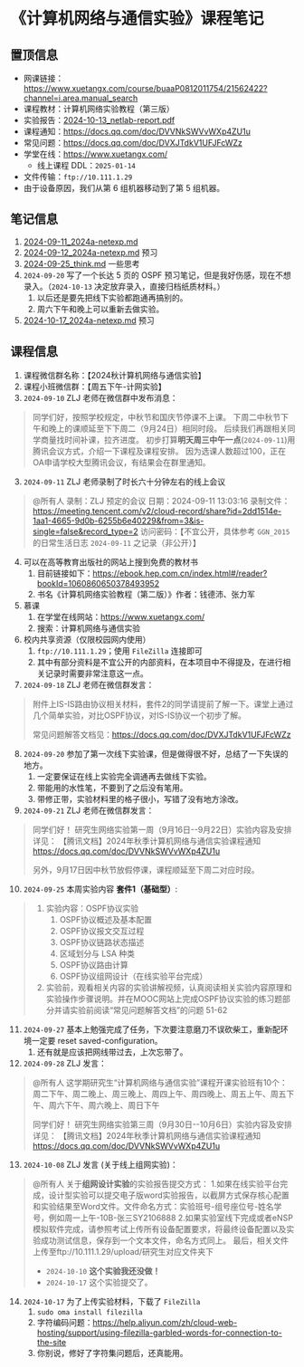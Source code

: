# 《计算机网络与通信实验》课程笔记

## 置顶信息

- 网课链接：https://www.xuetangx.com/course/buaaP0812011754/21562422?channel=i.area.manual_search
- 课程教材：计算机网络实验教程（第三版）
- 实验报告：[2024-10-13_netlab-report.pdf](../../blob/pdf/2024-10-13_netlab-report.pdf)
- 课程通知：https://docs.qq.com/doc/DVVNkSWVvWXp4ZU1u
- 常见问题：https://docs.qq.com/doc/DVXJTdkV1UFJFcWZz
- 学堂在线：https://www.xuetangx.com/
  - 线上课程 DDL：`2025-01-14` 
- 文件传输：`ftp://10.111.1.29`
- 由于设备原因，我们从第 6 组机器移动到了第 5 组机器。

## 笔记信息

1. [2024-09-11_2024a-netexp.md](../../data/2024a-netexp/2024-09-11_2024a-netexp.md)
2. [2024-09-12_2024a-netexp.md](../../data/2024a-netexp/2024-09-12_2024a-netexp.md) 预习
3. [2024-09-25_think.md](../../data/2024a-netexp/2024-09-25_think.md) 一些思考
4. `2024-09-20` 写了一个长达 5 页的 OSPF 预习笔记，但是我好伤感，现在不想录入。（`2024-10-13` 决定放弃录入，直接归档纸质材料。）
   1. 以后还是要先把线下实验都跑通再搞别的。
   2. 周六下午和晚上可以重新去做实验。
5. [2024-10-17_2024a-netexp.md](../../data/2024a-netexp/2024-10-17_2024a-netexp.md) 预习

## 课程信息

1. 课程微信群名称：【2024秋计算机网络与通信实验】
2. 课程小班微信群：【周五下午-计网实验】
3. `2024-09-10` ZLJ 老师在微信群中发布消息：

> 同学们好，按照学校规定，中秋节和国庆节停课不上课。
> 下周二中秋节下午和晚上的课顺延至下下周二（9月24日）相同时段。
> 后续我们再跟相关同学商量找时间补课，拉齐进度。
> 初步打算**明天周三中午一点**(`2024-09-11`)用腾讯会议方式，介绍一下课程及课程安排。
> 因为选课人数超过100，正在OA申请学校大型腾讯会议，有结果会在群里通知。

3. `2024-09-11` ZLJ 老师录制了时长六十分钟左右的线上会议

> @所有人 录制：ZLJ 预定的会议
> 日期：2024-09-11 13:03:16
> 录制文件：https://meeting.tencent.com/v2/cloud-record/share?id=2dd1514e-1aa1-4665-9d0b-6255b6e40229&from=3&is-single=false&record_type=2
> 访问密码：【不宜公开，具体参考 `GGN_2015` 的日常生活日志 `2024-09-11` 之记录（非公开）】

4. 可以在高等教育出版社的网站上搜到免费的教材书
   1. 目前链接如下：https://ebook.hep.com.cn/index.html#/reader?bookId=1060860650378493952
   2. 书名《计算机网络实验教程（第二版）》作者：钱德沛、张力军
5. 慕课
   1. 在学堂在线网站：https://www.xuetangx.com/
   2. 搜索：计算机网络与通信实验
6. 校内共享资源（仅限校园网内使用）
   1. `ftp://10.111.1.29`；使用 `FileZilla` 连接即可
   2. 其中有部分资料是不宜公开的内部资料，在本项目中不得提及，在进行相关记录时需要非常注意这一点。
7. `2024-09-18` ZLJ 老师在微信群发言：

> 附件上IS-IS路由协议相关材料，套件2的同学请提前了解一下。课堂上通过几个简单实验，对比OSPF协议，对IS-IS协议一个初步了解。
>
> 常见问题解答文档见：https://docs.qq.com/doc/DVXJTdkV1UFJFcWZz

8. `2024-09-20` 参加了第一次线下实验课，但是做得很不好，总结了一下失误的地方。
   1. 一定要保证在线上实验完全调通再去做线下实验。
   2. 带能用的水性笔，不要到了之后没有笔用。
   3. 带修正带，实验材料里的格子很小，写错了没有地方涂改。
9. `2024-09-21` ZLJ 老师在微信群发言：

> 同学们好！
> 研究生网络实验第一周（9月16日--9月22日）实验内容及安排详见：
> 【腾讯文档】2024年秋季计算机网络与通信实验课程通知 https://docs.qq.com/doc/DVVNkSWVvWXp4ZU1u
>
> 另外，9月17日因中秋节放假停课，课程顺延至下周二对应时段。

10. `2024-09-25` 本周实验内容 **套件1（基础型）**:

> 1. 实验内容：OSPF协议实验
>    1. OSPF协议概述及基本配置
>    2. OSPF协议报文交互过程
>    3. OSPF协议链路状态描述
>    4. 区域划分与 LSA 种类
>    5. OSPF协议路由计算
>    6. OSPF协议组网设计（在线实验平台完成）
> 2. 实验前，观看相关内容的实验讲解视频，认真阅读相关实验内容原理和实验操作步骤说明。并在MOOC网站上完成OSPF协议实验的练习题部分并请实验前阅读“常见问题解答文档”的问题 51-62

11. `2024-09-27` 基本上勉强完成了任务，下次要注意磨刀不误砍柴工，重新配环境一定要 reset saved-configuration。
    1. 还有就是应该把网线带过去，上次忘带了。
12. `2024-09-28` ZLJ 发言：

> @所有人 这学期研究生“计算机网络与通信实验”课程开课实验班有10个：
> 周二下午、周二晚上、周三晚上、周四上午、周四晚上、周五上午、周五下午、周六下午、周六晚上、周日下午
>
> 同学们好！
> 研究生网络实验第三周（9月30日--10月6日）实验内容及安排详见：
> 【腾讯文档】2024年秋季计算机网络与通信实验课程通知 https://docs.qq.com/doc/DVVNkSWVvWXp4ZU1u

13. `2024-10-08` ZLJ 发言 (关于线上组网实验)：

> @所有人 关于**组网设计实验**的实验报告提交方式：
> 1.如果在线实验平台完成，设计型实验可以提交电子版word实验报告，以截屏方式保存核心配置和实验结果至Word文件。文件命名方式：实验班号-组号座位号-姓名学号，例如周一上午-10B-张三SY2106888
> 2.如果实验室线下完成或者eNSP模拟软件完成，请参照考试上传所有设备配置要求，将最终设备配置以及实验成功测试信息，保存到一个文本文件，命名方式同上。
> 最后，相关文件上传至ftp://10.111.1.29/upload/研究生对应文件夹下
>
> - `2024-10-10` **这个实验我还没做！**
> - `2024-10-17` 这个实验提交了。

14. `2024-10-17` 为了上传实验材料，下载了 `FileZilla`
    1. `sudo oma install filezilla`
    2. 字符编码问题：https://help.aliyun.com/zh/cloud-web-hosting/support/using-filezilla-garbled-words-for-connection-to-the-site
    3. 你别说，修好了字符集问题后，还真能用。

